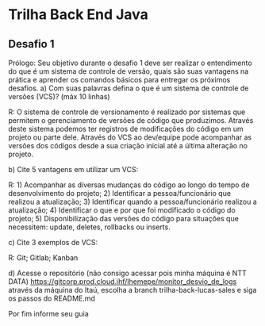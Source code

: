 # Trilha Back End Java #

## Desafio 1 ##

Prólogo: Seu objetivo durante o desafio 1 deve ser realizar o entendimento do que é um sistema de controle de versão, quais são suas vantagens na prática e aprender os comandos básicos para entregar os próximos desafios. a) Com suas palavras defina o que é um sistema de controle de versões (VCS)? (máx 10 linhas)

R: O sistema de controle de versionamento é realizado por sistemas que permitem o gerenciamento de versões de código que produzimos. Através deste sistema podemos ter registros de modificações do código em um projeto ou parte dele. Através do VCS ao dev/equipe pode acompanhar as versões dos códigos desde a sua criação inicial até a última alteração no projeto.

b) Cite 5 vantagens em utilizar um VCS:

R: 1) Acompanhar as diversas mudanças do código ao longo do tempo de desenvolvimento do projeto; 2) Identificar a pessoa/funcionário que realizou a atualização; 3) Identificar quando a pessoa/funcionário realizou a atualização; 4) Identificar o que e por que foi modificado o código do projeto; 5) Disponibilização das versões do código para situações que necessitem: update, deletes, rollbacks ou inserts.

c) Cite 3 exemplos de VCS:

R: Git; Gitlab; Kanban

d) Acesse o repositório (não consigo acessar pois minha máquina é NTT DATA) https://gitcorp.prod.cloud.ihf/lhemepe/monitor_desvio_de_logs através da máquina do Itaú, escolha a branch trilha-back-lucas-sales e siga os passos do README.md

Por fim informe seu guia
